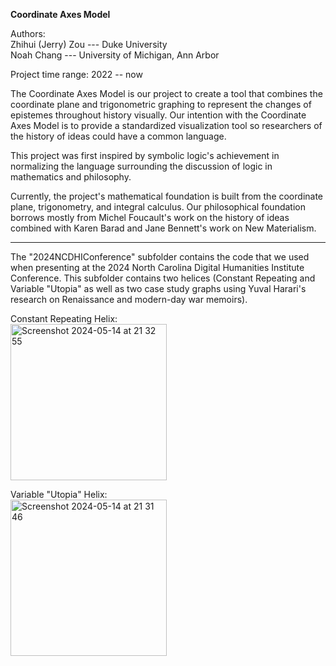 **Coordinate Axes Model**

Authors:\
Zhihui (Jerry) Zou --- Duke University\
Noah Chang --- University of Michigan, Ann Arbor

Project time range: 2022 -- now

The Coordinate Axes Model is our project to create a tool that combines the coordinate plane and trigonometric graphing to represent the changes of epistemes throughout history visually. Our intention with the Coordinate Axes Model is to provide a standardized visualization tool so researchers of the history of ideas could have a common language.

This project was first inspired by symbolic logic's achievement in normalizing the language surrounding the discussion of logic in mathematics and philosophy.

Currently, the project's mathematical foundation is built from the coordinate plane, trigonometry, and integral calculus. Our philosophical foundation borrows mostly from Michel Foucault's work on the history of ideas combined with Karen Barad and Jane Bennett's work on New Materialism.
***
The "2024NCDHIConference" subfolder contains the code that we used when presenting at the 2024 North Carolina Digital Humanities Institute Conference. This subfolder contains two helices (Constant Repeating and Variable "Utopia" as well as two case study graphs using Yuval Harari's research on Renaissance and modern-day war memoirs).

Constant Repeating Helix:\
<img width="250" alt="Screenshot 2024-05-14 at 21 32 55" src="https://github.com/zzou21/CoordinateAxesModel/assets/134187182/f23a37c4-ccc9-4198-a0d5-4eee3babc36b">

Variable "Utopia" Helix:\
<img width="250" alt="Screenshot 2024-05-14 at 21 31 46" src="https://github.com/zzou21/CoordinateAxesModel/assets/134187182/eb27371d-4729-402d-9456-1d72d163c5ba">
